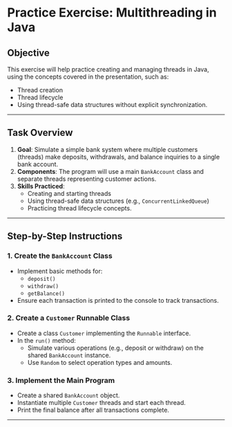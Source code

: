 # Practice Exercise: Multithreading in Java

## Objective
This exercise will help practice creating and managing threads in Java, using the concepts covered in the presentation, such as:
- Thread creation
- Thread lifecycle
- Using thread-safe data structures without explicit synchronization.

---

## Task Overview

1. **Goal**: Simulate a simple bank system where multiple customers (threads) make deposits, withdrawals, and balance inquiries to a single bank account.
2. **Components**: The program will use a main `BankAccount` class and separate threads representing customer actions.
3. **Skills Practiced**: 
   - Creating and starting threads
   - Using thread-safe data structures (e.g., `ConcurrentLinkedQueue`)
   - Practicing thread lifecycle concepts.

---

## Step-by-Step Instructions

### 1. Create the `BankAccount` Class
- Implement basic methods for:
  - `deposit()`
  - `withdraw()`
  - `getBalance()`
- Ensure each transaction is printed to the console to track transactions.

### 2. Create a `Customer` Runnable Class
- Create a class `Customer` implementing the `Runnable` interface.
- In the `run()` method:
  - Simulate various operations (e.g., deposit or withdraw) on the shared `BankAccount` instance.
  - Use `Random` to select operation types and amounts.

### 3. Implement the Main Program
- Create a shared `BankAccount` object.
- Instantiate multiple `Customer` threads and start each thread.
- Print the final balance after all transactions complete.

---

